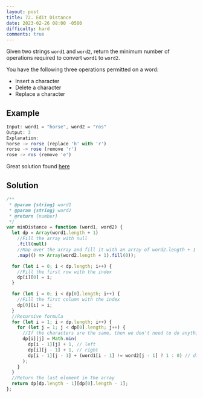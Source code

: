 ```yaml
---
layout: post
title: 72. Edit Distance
date: 2023-02-26 08:00 -0500
difficulty: hard
comments: true
---
```


Given two strings `word1` and `word2`, return the minimum number of operations required to convert `word1` to `word2`.

You have the following three operations permitted on a word:

- Insert a character
- Delete a character
- Replace a character

## Example

```javascript
Input: word1 = "horse", word2 = "ros"
Output: 3
Explanation:
horse -> rorse (replace 'h' with 'r')
rorse -> rose (remove 'r')
rose -> ros (remove 'e')
```

Great solution found [here](https://leetcode.com/problems/edit-distance/solutions/428527/javascript-solution/?orderBy=hot&languageTags=javascript)

## Solution

```javascript
/**
 * @param {string} word1
 * @param {string} word2
 * @return {number}
 */
var minDistance = function (word1, word2) {
  let dp = Array(word1.length + 1)
    //Fill the array with null
    .fill(null)
    //Map over the array and fill it with an array of word2.length + 1
    .map(() => Array(word2.length + 1).fill(0));

  for (let i = 0; i < dp.length; i++) {
    //Fill the first row with the index
    dp[i][0] = i;
  }

  for (let i = 0; i < dp[0].length; i++) {
    //Fill the first column with the index
    dp[0][i] = i;
  }
  //Recursive formula
  for (let i = 1; i < dp.length; i++) {
    for (let j = 1; j < dp[0].length; j++) {
      //If the characters are the same, then we don't need to do anything
      dp[i][j] = Math.min(
        dp[i - 1][j] + 1, // left
        dp[i][j - 1] + 1, // right
        dp[i - 1][j - 1] + (word1[i - 1] != word2[j - 1] ? 1 : 0) // diagonal
      );
    }
  }
  //Return the last element in the array
  return dp[dp.length - 1][dp[0].length - 1];
};
```

